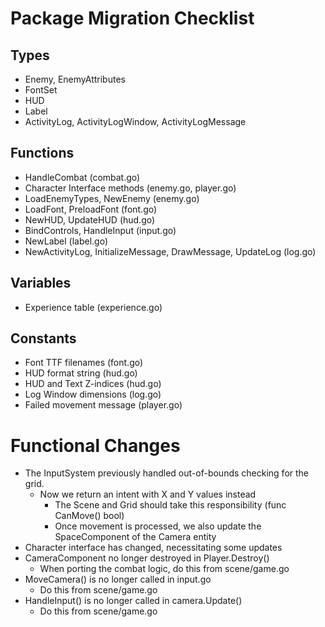 # Package Migration Checklist

## Types

* Enemy, EnemyAttributes
* FontSet
* HUD
* Label
* ActivityLog, ActivityLogWindow, ActivityLogMessage

## Functions

* HandleCombat (combat.go)
* Character Interface methods (enemy.go, player.go)
* LoadEnemyTypes, NewEnemy (enemy.go)
* LoadFont, PreloadFont (font.go)
* NewHUD, UpdateHUD (hud.go)
* BindControls, HandleInput (input.go)
* NewLabel (label.go)
* NewActivityLog, InitializeMessage, DrawMessage, UpdateLog (log.go)

## Variables

* Experience table (experience.go)

## Constants

* Font TTF filenames (font.go)
* HUD format string (hud.go)
* HUD and Text Z-indices (hud.go)
* Log Window dimensions (log.go)
* Failed movement message (player.go)

# Functional Changes

* The InputSystem previously handled out-of-bounds checking for the grid.
  * Now we return an intent with X and Y values instead
	* The Scene and Grid should take this responsibility (func CanMove() bool)
	* Once movement is processed, we also update the SpaceComponent of the Camera entity
* Character interface has changed, necessitating some updates
* CameraComponent no longer destroyed in Player.Destroy()
  * When porting the combat logic, do this from scene/game.go
* MoveCamera() is no longer called in input.go
  * Do this from scene/game.go
* HandleInput() is no longer called in camera.Update()
  * Do this from scene/game.go
